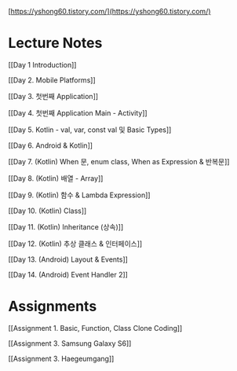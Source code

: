   

[https://yshong60.tistory.com/](https://yshong60.tistory.com/)


# Lecture Notes
  

[[Day 1 Introduction]]

[[Day 2. Mobile Platforms]]

[[Day 3. 첫번째 Application]]

[[Day 4. 첫번째 Application Main - Activity]]

[[Day 5. Kotlin - val, var, const val 및 Basic Types]]

[[Day 6. Android & Kotlin]]

[[Day 7. (Kotlin) When 문, enum class, When as Expression & 반복문]]

[[Day 8. (Kotlin) 배열 - Array]]

[[Day 9. (Kotlin) 함수 & Lambda Expression]]

[[Day 10. (Kotlin) Class]]

[[Day 11. (Kotlin) Inheritance (상속)]]

[[Day 12. (Kotlin) 추상 클래스 & 인터페이스]]

[[Day 13. (Android) Layout & Events]]

[[Day 14. (Android) Event Handler 2]]
# Assignments
[[Assignment 1.  Basic, Function, Class Clone Coding]]

[[Assignment 3. Samsung Galaxy S6]]

[[Assignment 3. Haegeumgang]]

